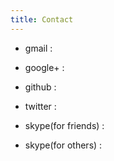 ```yaml
---
title: Contact
---
```


* gmail   : <a href="mailto:lmdexpr@gmail.com"><i class="uk-icon-google"></i></a>

* google+ : <a href="http://gplus.to/lmdexpr"><i class="uk-icon-google-plus"></i></a>

* github  : <a href="https://github.com/lmdexpr"><i class="uk-icon-github"></i></a>

* twitter : <a href="https://twitter.com/lmdexpr"><i class="uk-icon-twitter"></i></a>

* skype(for friends) : <a href="skype:sakuraprpr"><i class="ui-icon-skype"></i></a>

* skype(for others)  : <a href="skype:lmdexpr"><i class="ui-icon-skype"></i></a>
